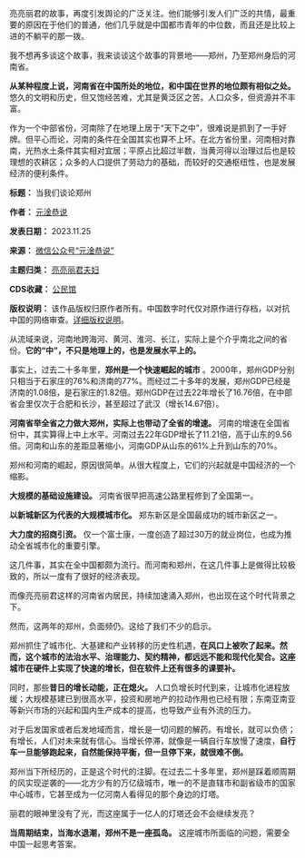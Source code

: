 亮亮丽君的故事，再度引发舆论的广泛关注。他们能够引发人们广泛的共情，最重要的原因在于他们的普通，他们几乎就是中国都市青年的中位数，而且还是比较上进的不躺平的那一拨。


我不想再多谈这个故事，我来谈谈这个故事的背景地——郑州，乃至郑州身后的河南省。


**从某种程度上说，河南省在中国所处的地位，和中国在世界的地位颇有相似之处。** 悠久的文明和历史，但又饱经苦难，尤其是黄泛区之苦。人口众多，但资源并不丰富。


作为一个中部省份，河南除了在地理上居于“天下之中”，很难说是抓到了一手好牌。但平心而论，河南的条件在全国其实也算不上坏。在北方省份里，河南相对靠南，光热水土条件其实相对宜居；平原占比超过半数，当黄河得以治理过后也是较理想的农耕区；众多的人口提供了劳动力的基础，而较好的交通枢纽性，也是发展经济的便利条件。




**标题：** 当我们谈论郑州  

**作者：** [元淦恭说](https://chinadigitaltimes.net/space/元淦恭说)  

**发表日期：** 2023.11.25  

**来源：** [微信公众号“元淦恭说”](https://web.archive.org/web/https://mp.weixin.qq.com/s/Rxt3y_EYONuFuWzTeHfb5A)  

**主题归类：** [亮亮丽君夫妇](https://chinadigitaltimes.net/space/亮亮丽君夫妇)  

**CDS收藏：** [公民馆](https://chinadigitaltimes.net/space/%E5%85%AC%E6%B0%91%E9%A6%86)  

**版权说明：** 该作品版权归原作者所有。中国数字时代仅对原作进行存档，以对抗中国的网络审查。[详细版权说明](https://chinadigitaltimes.net/chinese/copyright)。


从流域来说，河南地跨海河、黄河、淮河、长江，实际上是个介乎南北之间的省份。**它的“中”，不只是地理上的，也是发展水平上的。** 


事实上，过去二十多年里，**郑州是一个快速崛起的城市** 。2000年，郑州GDP分别只相当于石家庄的76%和济南的77%。而经过二十多年的发展，郑州GDP已经是济南的1.08倍，是石家庄的1.82倍。郑州GDP在过去22年增长了16.76倍，在中部省会里仅次于合肥和长沙，甚至超过了武汉（增长14.67倍）。


**河南省举全省之力做大郑州，实际上也带动了全省的增速。** 河南的增速在全国省份中，其实算得上中上水平。河南过去22年GDP增长了11.21倍，高于山东的9.56倍。河南和山东的差距显著缩小，河南GDP从山东的61%上升到山东的70%。


郑州和河南的崛起，原因很简单。从很大程度上，它们的兴起就是中国经济的一个缩影。


**大规模的基础设施建设。** 河南省很早把高速公路里程修到了全国第一。


**以新城新区为代表的大规模城市化。** 郑东新区是全国最成功的城市新区之一。


**大力度的招商引资。** 仅一个富士康，一度创造了超过30万的就业岗位，也成为推动全省城市化的重要引擎。


这几件事，其实在全中国都颇为流行。而河南和郑州，在这几件事上是做得比较极致的，所以一度有了很好的经济表现。


而像亮亮丽君这样的河南省内居民，持续加速涌入郑州，也出现在这个时代背景之下。


然而，这两年的郑州，负面频仍。这给了我们不少的启示。


郑州抓住了城市化、大基建和产业转移的历史性机遇，**在风口上被吹了起来。**然而，这个城市的法治水平、治理能力、契约精神，都远远不能和现代化契合。这座城市在硬件上实现了快速的增长，但**在软件上还有很多的课要补。** 


同时，那些**昔日的增长动能，正在熄火。** 人口负增长时代到来，让城市化进程放缓；大规模基建已到很高水平，投资和房地产的拉动作用也已经有限；东南亚南亚等新兴市场的兴起和国内生产成本的提高，也导致产业有外流的压力。


对于后发国家或者后发地域而言，增长是一切问题的解药。有增长，就可以负债；有增长，人们对未来就有信心。当增长停滞，就像是一辆自行车放慢了速度，**自行车一旦能够跑起来，自然能保持平衡，但一旦停下来，就很难不倒。** 


郑州当下所经历的，正是这个时代的注脚。在过去二十多年里，郑州是踩着顺周期的风实现逆袭的——北方少有的万亿级城市，唯一的不是直辖市和副省级市的国家中心城市，它甚至成为一亿河南人看得见的那个身边的灯塔。


丽君的眼神里没有了光，而这座属于一亿人的灯塔还会不会继续发亮？


**当周期结束，当海水退潮，郑州不是一座孤岛。** 这座城市所面临的问题，需要全中国一起思考答案。

